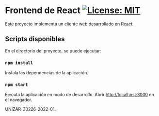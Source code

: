 # Frontend de React    [![License: MIT](https://img.shields.io/badge/License-MIT-green.svg)](https://opensource.org/licenses/MIT)

Este proyecto implementa un cliente web desarrollado en React.

## Scripts disponibles

En el directorio del proyecto, se puede ejecutar:

### `npm install`

Instala las dependencias de la aplicación.

### `npm start`

Ejecuta la aplicación en modo de desarrollo.
Abrir [http://localhost:3000](http://localhost:3000) en el navegador.


UNIZAR-30226-2022-01.
